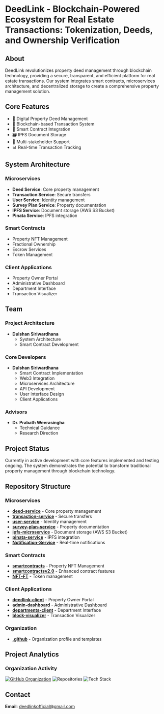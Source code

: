 # DeedLink - Blockchain-Powered Ecosystem for Real Estate Transactions: Tokenization, Deeds, and Ownership Verification

## About
DeedLink revolutionizes property deed management through blockchain technology, providing a secure, transparent, and efficient platform for real estate transactions. Our system integrates smart contracts, microservices architecture, and decentralized storage to create a comprehensive property management solution.

## Core Features
- 🏢 Digital Property Deed Management
- 🔗 Blockchain-based Transaction System
- 📄 Smart Contract Integration
- 🗃️ IPFS Document Storage
- 👥 Multi-stakeholder Support
- 📊 Real-time Transaction Tracking

## System Architecture

### Microservices
- **Deed Service**: Core property management
- **Transaction Service**: Secure transfers
- **User Service**: Identity management
- **Survey Plan Service**: Property documentation
- **IPFS Service**: Document storage (AWS S3 Bucket)
- **Pinata Service**: IPFS integration

### Smart Contracts
- Property NFT Management
- Fractional Ownership
- Escrow Services
- Token Management

### Client Applications
- Property Owner Portal
- Administrative Dashboard
- Department Interface
- Transaction Visualizer

## Team

### Project Architecture
- **Dulshan Siriwardhana**
  - System Architecture
  - Smart Contract Development

### Core Developers
- **Dulshan Siriwardhana**
  - Smart Contract Implementation
  - Web3 Integration
  - Microservices Architecture
  - API Development
  - User Interface Design
  - Client Applications

### Advisors
- **Dr. Prabath Weerasingha**
  - Technical Guidance
  - Research Direction

## Project Status
Currently in active development with core features implemented and testing ongoing. The system demonstrates the potential to transform traditional property management through blockchain technology.

## Repository Structure

### Microservices
- **[deed-service](https://github.com/DeedLink/deed-service)** - Core property management
- **[transaction-service](https://github.com/DeedLink/transaction-service)** - Secure transfers
- **[user-service](https://github.com/DeedLink/user-service)** - Identity management
- **[survey-plan-service](https://github.com/DeedLink/survey-plan-service)** - Property documentation
- **[ipfs-microservice](https://github.com/DeedLink/ipfs-microservice)** - Document storage (AWS S3 Bucket)
- **[pinata-service](https://github.com/DeedLink/pinata-service)** - IPFS integration
- **[Notification-Service](https://github.com/DeedLink/Notification-Service)** - Real-time notifications

### Smart Contracts
- **[smartcontracts](https://github.com/DeedLink/smartcontracts)** - Property NFT Management
- **[smartcontractsv2.0](https://github.com/DeedLink/smartcontractsv2.0)** - Enhanced contract features
- **[NFT-FT](https://github.com/DeedLink/NFT-FT)** - Token management

### Client Applications
- **[deedlink-client](https://github.com/DeedLink/deedlink-client)** - Property Owner Portal
- **[admin-dashboard](https://github.com/DeedLink/admin-dashboard)** - Administrative Dashboard
- **[departments-client](https://github.com/DeedLink/departments-client)** - Department Interface
- **[block-visualizer](https://github.com/DeedLink/block-visualizer)** - Transaction Visualizer

### Organization
- **[.github](https://github.com/DeedLink/.github)** - Organization profile and templates

## Project Analytics

### Organization Activity
[![GitHub Organization](https://img.shields.io/badge/GitHub-DeedLink-181717?style=for-the-badge&logo=github)](https://github.com/DeedLink)
![Repositories](https://img.shields.io/badge/Repositories-15-blue?style=for-the-badge)
![Tech Stack](https://img.shields.io/badge/Stack-TypeScript%20|%20JavaScript%20|%20Solidity-informational?style=for-the-badge)

## Contact
**Email**: deedlinkofficial@gmail.com

